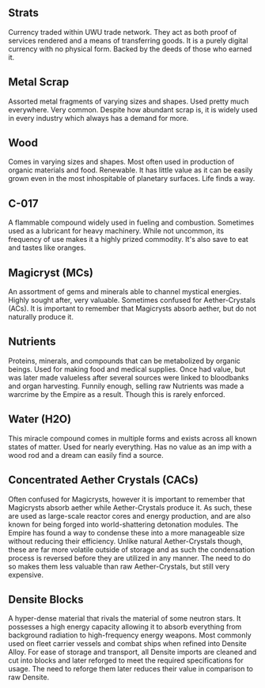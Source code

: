 ## Strats
Currency traded within UWU trade network. They act as both proof of services rendered and a means of transferring goods. It is a purely digital currency with no physical form. Backed by the deeds of those who earned it.

## Metal Scrap
Assorted metal fragments of varying sizes and shapes. Used pretty much everywhere. Very common.
Despite how abundant scrap is, it is widely used in every industry which always has a demand for more.

## Wood
Comes in varying sizes and shapes. Most often used in production of organic materials and food. Renewable.
It has little value as it can be easily grown even in the most inhospitable of planetary surfaces. Life finds a way.

## C-017
A flammable compound widely used in fueling and combustion. Sometimes used as a lubricant for heavy machinery.
While not uncommon, its frequency of use makes it a highly prized commodity. It's also save to eat and tastes like oranges.

## Magicryst (MCs)
An assortment of gems and minerals able to channel mystical energies. Highly sought after, very valuable.
Sometimes confused for Aether-Crystals (ACs). It is important to remember that Magicrysts absorb aether, but do not naturally produce it.

## Nutrients
Proteins, minerals, and compounds that can be metabolized by organic beings. Used for making food and medical supplies.
Once had value, but was later made valueless after several sources were linked to bloodbanks and organ harvesting. Funnily enough, selling raw Nutrients was made a warcrime by the Empire as a result. Though this is rarely enforced.

## Water (H2O)
This miracle compound comes in multiple forms and exists across all known states of matter. Used for nearly everything.
Has no value as an imp with a wood rod and a dream can easily find a source.

## Concentrated Aether Crystals (CACs)
Often confused for Magicrysts, however it is important to remember that Magicrysts absorb aether while Aether-Crystals produce it. As such, these are used as large-scale reactor cores and energy production, and are also known for being forged into world-shattering detonation modules. The Empire has found a way to condense these into a more manageable size without reducing their efficiency.
Unlike natural Aether-Crystals though, these are far more volatile outside of storage and as such the condensation process is reversed before they are utilized in any manner. The need to do so makes them less valuable than raw Aether-Crystals, but still very expensive.

## Densite Blocks
A hyper-dense material that rivals the material of some neutron stars. It possesses a high energy capacity allowing it to absorb everything from background radiation to high-frequency energy weapons. Most commonly used on fleet carrier vessels and combat ships when refined into Densite Alloy.
For ease of storage and transport, all Densite imports are cleaned and cut into blocks and later reforged to meet the required specifications for usage. The need to reforge them later reduces their value in comparison to raw Densite.
